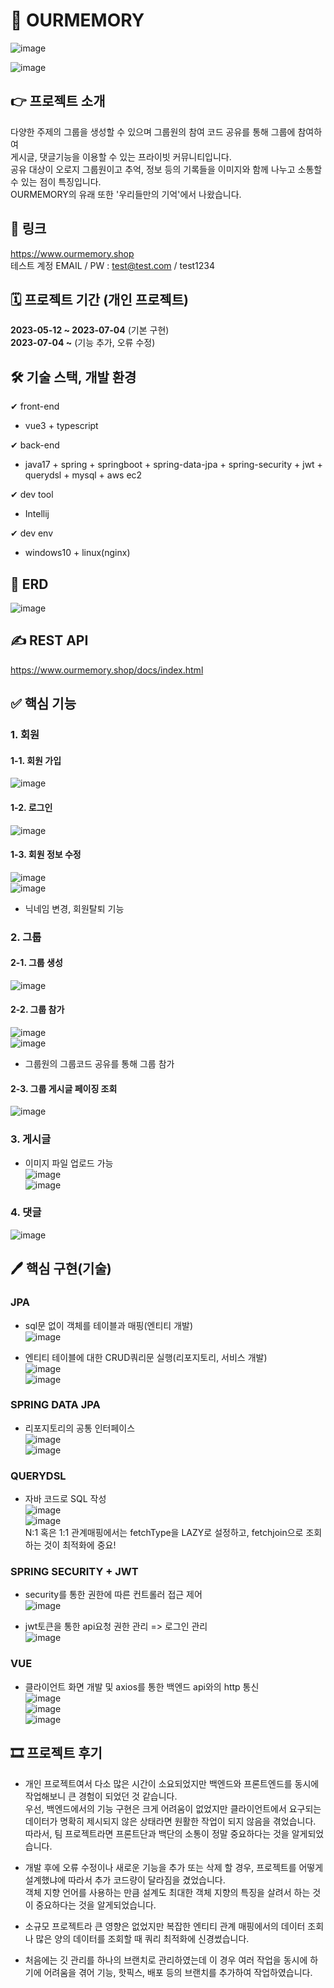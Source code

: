 # 👥 OURMEMORY
![image](https://github.com/terranking1/ourmemory/assets/92567159/b979b045-c03b-484d-bd1a-f1a5b3066137)

![image](https://github.com/terranking1/ourmemory/assets/92567159/a789d288-4afc-4a59-89f7-98014c7a9a53)



## 👉 프로젝트 소개
다양한 주제의 그룹을 생성할 수 있으며 그룹원의 참여 코드 공유를 통해 그룹에 참여하여 <br>
게시글, 댓글기능을 이용할 수 있는 프라이빗 커뮤니티입니다. <br>
공유 대상이 오로지 그룹원이고 추억, 정보 등의 기록들을 이미지와 함께 나누고 소통할 수 있는 점이 특징입니다.<br>
OURMEMORY의 유래 또한 '우리들만의 기억'에서 나왔습니다. <br>

## 🔗 링크
https://www.ourmemory.shop <br>
테스트 계정 EMAIL / PW : test@test.com / test1234

## 🗓 프로젝트 기간 (개인 프로젝트)
<b>2023-05-12 ~ 2023-07-04</b> (기본 구현) <br>
<b>2023-07-04 ~</b> (기능 추가, 오류 수정)

## 🛠 기술 스택, 개발 환경
✔ front-end <br>
- vue3 + typescript <br>

✔ back-end <br>
- java17 + spring + springboot + spring-data-jpa + spring-security + jwt + querydsl + mysql + aws ec2 <br>

✔ dev tool <br>
- Intellij <br>

✔ dev env <br>
- windows10 + linux(nginx) <br>


## 📜 ERD
![image](https://github.com/terranking1/ourmemory/assets/92567159/4550d54b-9b19-4d5d-b48d-22487505ac20)

## ✍ REST API
https://www.ourmemory.shop/docs/index.html

## ✅ 핵심 기능
### 1. 회원
#### 1-1. 회원 가입
![image](https://github.com/terranking1/ourmemory/assets/92567159/011a1adf-05a8-4d8d-9f9c-50cddf9039e3)

#### 1-2. 로그인
![image](https://github.com/terranking1/ourmemory/assets/92567159/57b3cbaf-5709-4151-b9b8-42e5dac911a6)

#### 1-3. 회원 정보 수정
![image](https://github.com/terranking1/ourmemory/assets/92567159/5549a7f2-cd2f-4f17-9c77-759facaf5645) <br>
![image](https://github.com/terranking1/ourmemory/assets/92567159/e5579f60-a9b4-4779-8531-bf20becdb90f)

- 닉네임 변경, 회원탈퇴 기능 <br>

### 2. 그룹

#### 2-1. 그룹 생성
![image](https://github.com/terranking1/ourmemory/assets/92567159/ce006be9-f1b7-42e2-b5a4-eaf57bbf109f)

#### 2-2. 그룹 참가
![image](https://github.com/terranking1/ourmemory/assets/92567159/ccdf3349-d3dc-4361-ab3f-ea9f67df4fa2) <br>
![image](https://github.com/terranking1/ourmemory/assets/92567159/906ce5c6-dffb-43f4-b5d1-e9abc7902acd) <br>
- 그룹원의 그룹코드 공유를 통해 그룹 참가 <br>

#### 2-3. 그룹 게시글 페이징 조회
![image](https://github.com/terranking1/ourmemory/assets/92567159/eb973946-84d4-4781-8a19-20ac216fed7a)


### 3. 게시글
- 이미지 파일 업로드 가능 <br>
![image](https://github.com/terranking1/ourmemory/assets/92567159/0d5332f1-76cd-40a4-bf2c-c6b57a45a81c) <br>
![image](https://github.com/terranking1/ourmemory/assets/92567159/1c5a9e9a-f1f4-4e39-90d9-a0c8ded89af4)


### 4. 댓글
![image](https://github.com/terranking1/ourmemory/assets/92567159/eb143b91-2de3-4598-bc39-71aafda7a17f)

## 🖊 핵심 구현(기술)
### JPA

- sql문 없이 객체를 테이블과 매핑(엔티티 개발) <br>
![image](https://github.com/terranking1/ourmemory/assets/92567159/a0ab819f-4010-4fd5-884e-02e1b9dba4a7)

- 엔티티 테이블에 대한 CRUD쿼리문 실행(리포지토리, 서비스 개발) <br>
![image](https://github.com/terranking1/ourmemory/assets/92567159/769c8e5a-33c1-4601-878b-d642a93d3d7d) <br>
![image](https://github.com/terranking1/ourmemory/assets/92567159/aee6ee3a-3dbf-4611-8007-c9110a287084)

### SPRING DATA JPA

- 리포지토리의 공통 인터페이스 <br>
![image](https://github.com/terranking1/ourmemory/assets/92567159/f79d9cd6-2cde-4282-8835-ec26d6acb358) <br>
![image](https://github.com/terranking1/ourmemory/assets/92567159/a9c5cacb-bc1e-40f4-9c4f-79aed3ef3d77)

### QUERYDSL

- 자바 코드로 SQL 작성 <br>
![image](https://github.com/terranking1/ourmemory/assets/92567159/557da7d0-d85d-4c0c-b4af-dacc3672f6ea) <br>
![image](https://github.com/terranking1/ourmemory/assets/92567159/e54bba49-f049-4d8b-a743-5a37e1bf2b7a) <br>
N:1 혹은 1:1 관계매핑에서는 fetchType을 LAZY로 설정하고, fetchjoin으로 조회하는 것이 최적화에 중요!

### SPRING SECURITY + JWT

- security를 통한 권한에 따른 컨트롤러 접근 제어 <br>
![image](https://github.com/terranking1/ourmemory/assets/92567159/283d5e05-1dc9-49b8-a5b1-ba05e02e3d11)

- jwt토큰을 통한 api요청 권한 관리 => 로그인 관리 <br>
![image](https://github.com/terranking1/ourmemory/assets/92567159/d6fa0464-2f0e-4583-95d9-43970deb2d63)

### VUE

- 클라이언트 화면 개발 및 axios를 통한 백엔드 api와의 http 통신 <br>
![image](https://github.com/terranking1/ourmemory/assets/92567159/10cc27cd-369d-42bd-b75c-f17be8235335) <br>
![image](https://github.com/terranking1/ourmemory/assets/92567159/f9f7df80-435f-4eac-b99a-a8110d4eb002) <br>
![image](https://github.com/terranking1/ourmemory/assets/92567159/c8673a8b-55be-4172-b37a-02f7487b4821) <br>

## 🎞 프로젝트 후기
- 개인 프로젝트여서 다소 많은 시간이 소요되었지만 백엔드와 프론트엔드를 동시에 작업해보니 큰 경험이 되었던 것 같습니다. <br>
우선, 백엔드에서의 기능 구현은 크게 어려움이 없었지만 클라이언트에서 요구되는 데이터가 명확히 제시되지 않은 상태라면 원활한 작업이 되지 않음을 겪었습니다.
따라서, 팀 프로젝트라면 프론트단과 백단의 소통이 정말 중요하다는 것을 알게되었습니다.

- 개발 후에 오류 수정이나 새로운 기능을 추가 또는 삭제 할 경우, 프로젝트를 어떻게 설계했냐에 따라서 추가 코드량이 달라짐을 겼었습니다. <br>
객체 지향 언어를 사용하는 만큼 설계도 최대한 객체 지향의 특징을 살려서 하는 것이 중요하다는 것을 알게되었습니다.

- 소규모 프로젝트라 큰 영향은 없었지만 복잡한 엔티티 관계 매핑에서의 데이터 조회나 많은 양의 데이터를 조회할 때 쿼리 최적화에 신경썼습니다.

- 처음에는 깃 관리를 하나의 브랜치로 관리하였는데 이 경우 여러 작업을 동시에 하기에 어려움을 겪어 기능, 핫픽스, 배포 등의 브랜치를 추가하여 작업하였습니다.


















